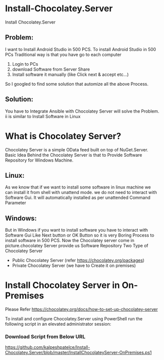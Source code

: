 # Install-Chocolatey.Server
Install Chocolatey.Server
## Problem:
I want to Install Android Studio in 500 PCS. To install Android Studio in 500 PCs Traditional way is that you have go to each computer 
1) Login to PCs
2) download Software from Server Share
3) Install software it manually (like Click next & accept etc...)

So I googled to find some solution that automize all the above Process.
## Solution:
You have to Integrate Ansible with Chocolatey Server will solve the Problem. ii is similar to Install Software in Linux



# What is Chocolatey Server?
Chocolatey Server is a simple OData feed built on top of NuGet.Server. 
Basic Idea Behind the Chocolatey Server is that to Provide Software Repository for Windows Machine.
## Linux:
As we know that if we want to install some software in linux machine we can install it from shell with unattend mode. we do not need to interact with Software Gui. It will automatically installed as per unattended Command Parameter
## Windows:
But in Windows if you want to install software you have to interact with Software Gui Like Next button or OK Button so it is very Boring Process to install software in 500 PCS.
Now the Chocolatey server come in picture.chocolatey Server provide us Software Repository 
Two Type of Chocolatey Server
- Public Chocolatey Server (refer https://chocolatey.org/packages)
- Private Chocolatey Server (we have to Create it on premises)

# Install Chocolatey Server in On-Premises
Please Refer https://chocolatey.org/docs/how-to-set-up-chocolatey-server

To install and configure Chocolatey.Server using PowerShell run the following script in an elevated administrator session:
### Download Script from Below URL
https://github.com/kalpeshpatelce/Install-Chocolatey.Server/blob/master/InstallChocolateyServer-OnPremises.ps1


